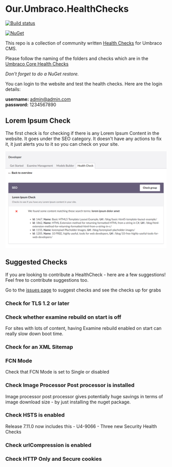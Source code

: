 # Our.Umbraco.HealthChecks

[![Build status](https://ci.appveyor.com/api/projects/status/okgo4pkpogij6a8g?svg=true)](https://ci.appveyor.com/project/prjseal/our-umbraco-healthchecks)


[![NuGet](https://img.shields.io/nuget/dt/Our.Umbraco.HealthChecks.svg)](https://www.nuget.org/packages/Our.Umbraco.HealthChecks/)

This repo is a collection of community written [Health Checks](https://our.umbraco.com/Documentation/Extending/Health-Check/) for Umbraco CMS.

Please follow the naming of the folders and checks which are in the [Umbraco Core Health Checks](https://github.com/umbraco/Umbraco-CMS/tree/dev-v7/src/Umbraco.Web/HealthCheck/Checks)

*Don't forget to do a NuGet restore.*

You can login to the website and test the health checks. Here are the login details:

<strong>username:</strong> admin@admin.com<br/>
<strong>password:</strong> 1234567890

## Lorem Ipsum Check

The first check is for checking if there is any Lorem Ipsum Content in the website. It goes under the SEO category. It doesn't have any actions to fix it, it just alerts you to it so you can check on your site.

![](/images/loremipsumcheck.png)


## Suggested Checks

If you are looking to contribute a HealthCheck - here are a few suggestions! Feel free to contribute suggestions too.

Go to the [issues page](https://github.com/prjseal/Our.Umbraco.HealthChecks/issues) to suggest checks and see the checks up for grabs

### Check for TLS 1.2 or later

### Check whether examine rebuild on start is off

For sites with lots of content, having Examine rebuild enabled on start can really slow down boot time.

### Check for an XML Sitemap

### FCN Mode 

Check that FCN Mode is set to Single or disabled

### Check Image Processor Post processor is installed

Image processor post processor gives potentially huge savings in terms of image download size - by just installing the nuget package.

### Check HSTS is enabled

Release 7.11.0 now includes this - U4-9066 - Three new Security Health Checks

### Check urlCompression is enabled

### Check HTTP Only and Secure cookies

